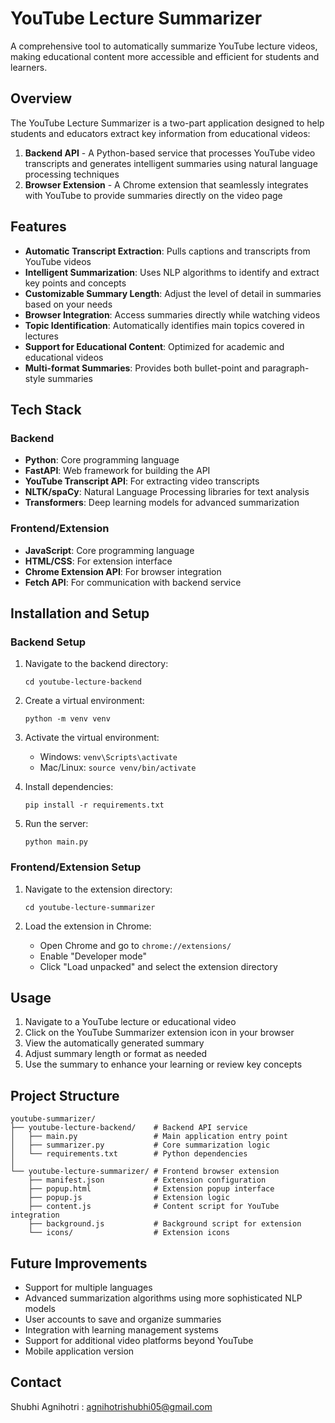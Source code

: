 # YouTube Lecture Summarizer

A comprehensive tool to automatically summarize YouTube lecture videos, making educational content more accessible and efficient for students and learners.

## Overview

The YouTube Lecture Summarizer is a two-part application designed to help students and educators extract key information from educational videos:

1. **Backend API** - A Python-based service that processes YouTube video transcripts and generates intelligent summaries using natural language processing techniques
2. **Browser Extension** - A Chrome extension that seamlessly integrates with YouTube to provide summaries directly on the video page

## Features

- **Automatic Transcript Extraction**: Pulls captions and transcripts from YouTube videos
- **Intelligent Summarization**: Uses NLP algorithms to identify and extract key points and concepts
- **Customizable Summary Length**: Adjust the level of detail in summaries based on your needs
- **Browser Integration**: Access summaries directly while watching videos
- **Topic Identification**: Automatically identifies main topics covered in lectures
- **Support for Educational Content**: Optimized for academic and educational videos
- **Multi-format Summaries**: Provides both bullet-point and paragraph-style summaries

## Tech Stack

### Backend
- **Python**: Core programming language
- **FastAPI**: Web framework for building the API
- **YouTube Transcript API**: For extracting video transcripts
- **NLTK/spaCy**: Natural Language Processing libraries for text analysis
- **Transformers**: Deep learning models for advanced summarization

### Frontend/Extension
- **JavaScript**: Core programming language
- **HTML/CSS**: For extension interface
- **Chrome Extension API**: For browser integration
- **Fetch API**: For communication with backend service

## Installation and Setup

### Backend Setup

1. Navigate to the backend directory:
   ```
   cd youtube-lecture-backend
   ```

2. Create a virtual environment:
   ```
   python -m venv venv
   ```

3. Activate the virtual environment:
   - Windows: `venv\Scripts\activate`
   - Mac/Linux: `source venv/bin/activate`

4. Install dependencies:
   ```
   pip install -r requirements.txt
   ```

5. Run the server:
   ```
   python main.py
   ```

### Frontend/Extension Setup

1. Navigate to the extension directory:
   ```
   cd youtube-lecture-summarizer
   ```

2. Load the extension in Chrome:
   - Open Chrome and go to `chrome://extensions/`
   - Enable "Developer mode"
   - Click "Load unpacked" and select the extension directory

## Usage

1. Navigate to a YouTube lecture or educational video
2. Click on the YouTube Summarizer extension icon in your browser
3. View the automatically generated summary
4. Adjust summary length or format as needed
5. Use the summary to enhance your learning or review key concepts

## Project Structure

```
youtube-summarizer/
├── youtube-lecture-backend/    # Backend API service
│   ├── main.py                 # Main application entry point
│   ├── summarizer.py           # Core summarization logic
│   └── requirements.txt        # Python dependencies
│
└── youtube-lecture-summarizer/ # Frontend browser extension
    ├── manifest.json           # Extension configuration
    ├── popup.html              # Extension popup interface
    ├── popup.js                # Extension logic
    ├── content.js              # Content script for YouTube integration
    ├── background.js           # Background script for extension
    └── icons/                  # Extension icons
```

## Future Improvements

- Support for multiple languages
- Advanced summarization algorithms using more sophisticated NLP models
- User accounts to save and organize summaries
- Integration with learning management systems
- Support for additional video platforms beyond YouTube
- Mobile application version

## Contact

Shubhi Agnihotri : agnihotrishubhi05@gmail.com


